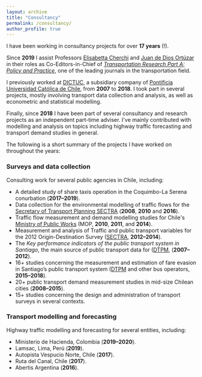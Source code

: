 ```yaml
---
layout: archive
title: "Consultancy"
permalink: /consultancy/
author_profile: true
---
```


I have been working in consultancy projects for over **17 years** (!).

Since **2019** I assist Professors [Elisabetta Cherchi](https://www.ncl.ac.uk/engineering/staff/profile/elisabettacherchi.html) and [Juan de Dios Ortúzar](https://www.ing.uc.cl/academicos-e-investigadores/juan-de-dios-ortuzar-salas/) in their roles as Co-Editors-in-Chief of [*Transportation Research Part A: Policy and Practice*](https://www.journals.elsevier.com/transportation-research-part-a-policy-and-practice), one of the leading journals in the transportation field.

I previously worked at [DICTUC](http://www.dictuc.cl), a subsidiary company of [Pontificia Universidad Católica de Chile](http://www.puc.cl), from **2007** to **2018**. I took part in several projects, mostly involving transport data collection and analysis, as well as econometric and statistical modelling. 

Finally, since **2018** I have been part of several consultancy and research projects as an independent part-time adviser. I've mainly contributed with modelling and analysis on topics including highway traffic forecasting and transport demand studies in general.

The following is a short summary of the projects I have worked on throughout the years:

### Surveys and data collection

Consulting work for several public agencies in Chile, including:
* A detailed study of share taxis operation in the Coquimbo-La Serena conurbation (**2017–2019**).
* Data collection for the environmental modelling of traffic flows for the [Secretary of Transport Planning SECTRA](https://www.sectra.gob.cl/) (**2008**, **2010** and **2016**).
* Traffic flow measurement and demand modelling studies for Chile's [Ministry of Public Works](https://planeamiento.mop.gob.cl/) (MOP, **2010**, **2011**, and **2014**).
* Measurement and analysis of Traffic and public transport variables for the 2012 Origin-Destination Survey ([SECTRA](https://www.sectra.gob.cl/), **2012–2014**).
* The _Key performance indicators of the public transport system in Santiago_, the main source of public transport data for ([DTPM](https://www.dtpm.cl/), (**2007–2012**).
* 16+ studies concerning the measurement and estimation of fare evasion in Santiago’s public transport system ([DTPM](https://www.dtpm.cl/) and other bus operators, **2015–2018**).
* 20+ public transport demand measurement studies in mid-size Chilean cities (**2008–2015**).
* 15+ studies concerning the design and administration of transport surveys in several contexts.

### Transport modelling and forecasting

Highway traffic modelling and forecasting for several entities, including:
* Ministerio de Hacienda, Colombia (**2019–2020**).
* Lamsac, Lima, Perú (**2019**).
* Autopista Vespucio Norte, Chile (**2017**).
* Ruta del Canal, Chile (**2017**).
* Abertis Argentina (**2016**).
